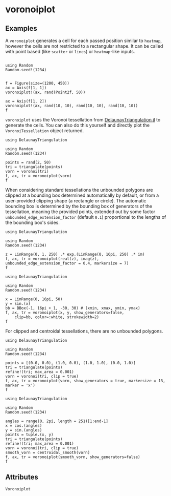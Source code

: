 # voronoiplot


## Examples

A `voronoiplot` generates a cell for each passed position similar to `heatmap`,
however the cells are not restricted to a rectangular shape. It can be called with
point based (like `scatter` or `lines`) or `heatmap`-like inputs.

```@figure

using Random
Random.seed!(1234)


f = Figure(size=(1200, 450))
ax = Axis(f[1, 1])
voronoiplot!(ax, rand(Point2f, 50))

ax = Axis(f[1, 2])
voronoiplot!(ax, rand(10, 10), rand(10, 10), rand(10, 10))
f
```

`voronoiplot` uses the Voronoi tessellation from
[DelaunayTriangulation.jl](https://github.com/DanielVandH/DelaunayTriangulation.jl)
to generate the cells. You can also do this yourself and directly plot the
`VoronoiTessellation` object returned.

```@figure
using DelaunayTriangulation

using Random
Random.seed!(1234)

points = rand(2, 50)
tri = triangulate(points)
vorn = voronoi(tri)
f, ax, tr = voronoiplot(vorn)
f
```


When considering standard tessellations the unbounded polygons are clipped at a bounding box determined automatically by default, or from a user-provided clipping shape (a rectangle or circle).
The automatic bounding box is determined by the bounding box of generators of the tessellation, meaning the provided points, extended out by some factor `unbounded_edge_extension_factor` (default `0.1`) proportional to the lengths of the bounding box's sides.

```@figure
using DelaunayTriangulation

using Random
Random.seed!(1234)

z = LinRange(0, 1, 250) .* exp.(LinRange(0, 16pi, 250) .* im)
f, ax, tr = voronoiplot(real(z), imag(z), unbounded_edge_extension_factor = 0.4, markersize = 7)
f
```

```@figure
using DelaunayTriangulation

using Random
Random.seed!(1234)

x = LinRange(0, 16pi, 50)
y = sin.(x)
bb = BBox(-1, 16pi + 1, -30, 30) # (xmin, xmax, ymin, ymax)
f, ax, tr = voronoiplot(x, y, show_generators=false,
    clip=bb, color=:white, strokewidth=2)
f
```

For clipped and centroidal tessellations, there are no unbounded polygons.

```@figure
using DelaunayTriangulation

using Random
Random.seed!(1234)

points = [(0.0, 0.0), (1.0, 0.0), (1.0, 1.0), (0.0, 1.0)]
tri = triangulate(points)
refine!(tri; max_area = 0.001)
vorn = voronoi(tri, clip = true)
f, ax, tr = voronoiplot(vorn, show_generators = true, markersize = 13, marker = 'x')
f
```

```@figure
using DelaunayTriangulation

using Random
Random.seed!(1234)

angles = range(0, 2pi, length = 251)[1:end-1]
x = cos.(angles)
y = sin.(angles)
points = tuple.(x, y)
tri = triangulate(points)
refine!(tri; max_area = 0.001)
vorn = voronoi(tri, clip = true)
smooth_vorn = centroidal_smooth(vorn)
f, ax, tr = voronoiplot(smooth_vorn, show_generators=false)
f
```

## Attributes

```@attrdocs
Voronoiplot
```